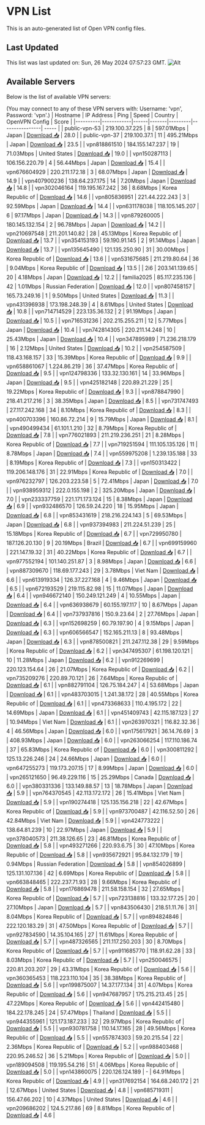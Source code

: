# VPN List

This is an auto-generated list of Open VPN config files.

## Last Updated

This list was last updated on: Sun, 26 May 2024 07:57:23 GMT.
![Alt](https://repobeats.axiom.co/api/embed/186b98318ef1479477931607c1ad7d823f12451f.svg "Repobeats analytics image")

## Available Servers

Below is the list of available VPN servers:

(You may connect to any of these VPN servers with: Username: 'vpn', Password: 'vpn'.)
| Hostname | IP Address | Ping | Speed | Country | OpenVPN Config | Score |
|----------|------------|------|-------|---------|----------------| ----- |
| public-vpn-53 | 219.100.37.225 | 8 | 597.01Mbps | Japan | [Download 📥](./configs/server_0_JP.ovpn) | 28.0 |
| public-vpn-37 | 219.100.37.1 | 11 | 495.21Mbps | Japan | [Download 📥](./configs/server_1_JP.ovpn) | 23.5 |
| vpn818861510 | 184.155.147.237 | 19 | 71.03Mbps | United States | [Download 📥](./configs/server_2_US.ovpn) | 19.0 |
| vpn150287113 | 106.156.220.79 | 4 | 56.44Mbps | Japan | [Download 📥](./configs/server_3_JP.ovpn) | 15.4 |
| vpn676604929 | 220.211.172.18 | 3 | 68.07Mbps | Japan | [Download 📥](./configs/server_4_JP.ovpn) | 14.9 |
| vpn407900236 | 138.64.237.175 | 14 | 7.20Mbps | Japan | [Download 📥](./configs/server_5_JP.ovpn) | 14.8 |
| vpn302046164 | 119.195.167.242 | 36 | 8.68Mbps | Korea Republic of | [Download 📥](./configs/server_6_KR.ovpn) | 14.6 |
| vpn805836951 | 221.44.222.243 | 3 | 92.59Mbps | Japan | [Download 📥](./configs/server_7_JP.ovpn) | 14.4 |
| vpn631178038 | 118.105.145.207 | 6 | 97.17Mbps | Japan | [Download 📥](./configs/server_8_JP.ovpn) | 14.3 |
| vpn879260005 | 180.145.132.154 | 2 | 96.78Mbps | Japan | [Download 📥](./configs/server_9_JP.ovpn) | 14.2 |
| vpn210697548 | 211.201.140.82 | 28 | 45.13Mbps | Korea Republic of | [Download 📥](./configs/server_10_KR.ovpn) | 13.7 |
| vpn354153193 | 59.190.91.145 | 2 | 91.14Mbps | Japan | [Download 📥](./configs/server_11_JP.ovpn) | 13.7 |
| vpn135645490 | 121.135.250.90 | 31 | 30.00Mbps | Korea Republic of | [Download 📥](./configs/server_12_KR.ovpn) | 13.6 |
| vpn531675685 | 211.219.80.64 | 36 | 9.04Mbps | Korea Republic of | [Download 📥](./configs/server_13_KR.ovpn) | 13.5 |
| 2i6 | 203.141.139.65 | 20 | 4.18Mbps | Japan | [Download 📥](./configs/server_14_JP.ovpn) | 12.2 |
| familia2025 | 85.117.235.136 | 42 | 1.01Mbps | Russian Federation | [Download 📥](./configs/server_15_RU.ovpn) | 12.0 |
| vpn807458157 | 165.73.249.16 | 1 | 9.50Mbps | United States | [Download 📥](./configs/server_16_US.ovpn) | 11.3 |
| vpn431396938 | 173.198.248.39 | 4 | 8.61Mbps | United States | [Download 📥](./configs/server_17_US.ovpn) | 10.8 |
| vpn714714529 | 223.135.36.132 | 2 | 91.19Mbps | Japan | [Download 📥](./configs/server_18_JP.ovpn) | 10.5 |
| vpn716531236 | 202.215.255.211 | 12 | 5.77Mbps | Japan | [Download 📥](./configs/server_19_JP.ovpn) | 10.4 |
| vpn742814305 | 220.211.14.248 | 10 | 25.43Mbps | Japan | [Download 📥](./configs/server_20_JP.ovpn) | 10.4 |
| vpn347895989 | 71.236.218.179 | 16 | 2.12Mbps | United States | [Download 📥](./configs/server_21_US.ovpn) | 10.2 |
| vpn254587509 | 118.43.168.157 | 33 | 15.39Mbps | Korea Republic of | [Download 📥](./configs/server_22_KR.ovpn) | 9.9 |
| vpn658861067 | 1.224.86.219 | 36 | 37.47Mbps | Korea Republic of | [Download 📥](./configs/server_23_KR.ovpn) | 9.5 |
| vpn124798336 | 133.32.130.161 | 14 | 33.96Mbps | Japan | [Download 📥](./configs/server_24_JP.ovpn) | 9.5 |
| vpn425182148 | 220.89.21.229 | 25 | 19.22Mbps | Korea Republic of | [Download 📥](./configs/server_25_KR.ovpn) | 9.3 |
| vpn878847990 | 218.41.217.216 | 3 | 38.35Mbps | Japan | [Download 📥](./configs/server_26_JP.ovpn) | 8.5 |
| vpn731747493 | 27.117.242.168 | 34 | 8.10Mbps | Korea Republic of | [Download 📥](./configs/server_27_KR.ovpn) | 8.3 |
| vpn400703396 | 160.86.72.214 | 9 | 15.79Mbps | Japan | [Download 📥](./configs/server_28_JP.ovpn) | 8.1 |
| vpn490499434 | 61.101.1.210 | 32 | 8.79Mbps | Korea Republic of | [Download 📥](./configs/server_29_KR.ovpn) | 7.8 |
| vpn776021893 | 211.219.236.251 | 21 | 8.28Mbps | Korea Republic of | [Download 📥](./configs/server_30_KR.ovpn) | 7.7 |
| vpn719251594 | 111.105.135.126 | 11 | 8.78Mbps | Japan | [Download 📥](./configs/server_31_JP.ovpn) | 7.4 |
| vpn559975208 | 1.239.135.188 | 33 | 8.19Mbps | Korea Republic of | [Download 📥](./configs/server_32_KR.ovpn) | 7.3 |
| vpn150313422 | 119.206.148.176 | 31 | 22.91Mbps | Korea Republic of | [Download 📥](./configs/server_33_KR.ovpn) | 7.0 |
| vpn976232797 | 126.203.223.58 | 5 | 72.41Mbps | Japan | [Download 📥](./configs/server_34_JP.ovpn) | 7.0 |
| vpn938959312 | 222.0.155.198 | 2 | 325.20Mbps | Japan | [Download 📥](./configs/server_35_JP.ovpn) | 7.0 |
| vpn233337759 | 221.171.173.124 | 15 | 8.38Mbps | Japan | [Download 📥](./configs/server_36_JP.ovpn) | 6.9 |
| vpn932486570 | 126.59.24.220 | 18 | 15.95Mbps | Japan | [Download 📥](./configs/server_37_JP.ovpn) | 6.8 |
| vpn853431619 | 218.216.224.143 | 5 | 69.53Mbps | Japan | [Download 📥](./configs/server_38_JP.ovpn) | 6.8 |
| vpn937394983 | 211.224.51.239 | 25 | 15.18Mbps | Korea Republic of | [Download 📥](./configs/server_39_KR.ovpn) | 6.7 |
| vpn729950780 | 187.126.20.130 | 9 | 20.19Mbps | Brazil | [Download 📥](./configs/server_40_BR.ovpn) | 6.7 |
| vpn699159960 | 221.147.19.32 | 31 | 40.22Mbps | Korea Republic of | [Download 📥](./configs/server_41_KR.ovpn) | 6.7 |
| vpn977552194 | 101.140.251.87 | 3 | 8.98Mbps | Japan | [Download 📥](./configs/server_42_JP.ovpn) | 6.6 |
| vpn887309670 | 118.69.177.243 | 29 | 3.78Mbps | Viet Nam | [Download 📥](./configs/server_43_VN.ovpn) | 6.6 |
| vpn613919334 | 126.37.227.168 | 4 | 9.46Mbps | Japan | [Download 📥](./configs/server_44_JP.ovpn) | 6.5 |
| vpn672193529 | 219.115.82.98 | 15 | 11.07Mbps | Japan | [Download 📥](./configs/server_45_JP.ovpn) | 6.4 |
| vpn946672140 | 150.249.121.249 | 4 | 10.55Mbps | Japan | [Download 📥](./configs/server_46_JP.ovpn) | 6.4 |
| vpn636938679 | 60.155.197.117 | 10 | 8.67Mbps | Japan | [Download 📥](./configs/server_47_JP.ovpn) | 6.4 |
| vpn737937816 | 150.9.23.64 | 2 | 27.76Mbps | Japan | [Download 📥](./configs/server_48_JP.ovpn) | 6.3 |
| vpn152698259 | 60.79.197.90 | 4 | 9.15Mbps | Japan | [Download 📥](./configs/server_49_JP.ovpn) | 6.3 |
| vpn606566547 | 152.165.211.13 | 8 | 93.48Mbps | Japan | [Download 📥](./configs/server_50_JP.ovpn) | 6.3 |
| vpn878500821 | 211.247.112.38 | 29 | 9.59Mbps | Korea Republic of | [Download 📥](./configs/server_51_KR.ovpn) | 6.2 |
| vpn347495307 | 61.198.120.121 | 10 | 11.28Mbps | Japan | [Download 📥](./configs/server_52_JP.ovpn) | 6.2 |
| vpn912269699 | 220.123.154.64 | 26 | 21.07Mbps | Korea Republic of | [Download 📥](./configs/server_53_KR.ovpn) | 6.2 |
| vpn735209276 | 220.89.70.121 | 26 | 7.64Mbps | Korea Republic of | [Download 📥](./configs/server_54_KR.ovpn) | 6.1 |
| vpn882791104 | 126.75.184.247 | 4 | 53.68Mbps | Japan | [Download 📥](./configs/server_55_JP.ovpn) | 6.1 |
| vpn483703015 | 1.241.38.172 | 28 | 40.55Mbps | Korea Republic of | [Download 📥](./configs/server_56_KR.ovpn) | 6.1 |
| vpn473368633 | 110.4.195.172 | 22 | 14.69Mbps | Japan | [Download 📥](./configs/server_57_JP.ovpn) | 6.1 |
| vpn451409743 | 42.115.187.123 | 27 | 10.94Mbps | Viet Nam | [Download 📥](./configs/server_58_VN.ovpn) | 6.1 |
| vpn263970321 | 116.82.32.36 | 4 | 46.56Mbps | Japan | [Download 📥](./configs/server_59_JP.ovpn) | 6.0 |
| vpn175617921 | 36.14.76.69 | 3 | 408.93Mbps | Japan | [Download 📥](./configs/server_60_JP.ovpn) | 6.0 |
| vpn263066254 | 117.110.186.74 | 37 | 65.83Mbps | Korea Republic of | [Download 📥](./configs/server_61_KR.ovpn) | 6.0 |
| vpn300811292 | 125.13.226.246 | 24 | 24.66Mbps | Japan | [Download 📥](./configs/server_62_JP.ovpn) | 6.0 |
| vpn647255273 | 119.173.207.15 | 17 | 8.99Mbps | Japan | [Download 📥](./configs/server_63_JP.ovpn) | 6.0 |
| vpn265121650 | 96.49.229.116 | 15 | 25.29Mbps | Canada | [Download 📥](./configs/server_64_CA.ovpn) | 6.0 |
| vpn380331336 | 133.149.88.57 | 13 | 18.78Mbps | Japan | [Download 📥](./configs/server_65_JP.ovpn) | 5.9 |
| vpn764370545 | 42.113.172.172 | 26 | 15.41Mbps | Viet Nam | [Download 📥](./configs/server_66_VN.ovpn) | 5.9 |
| vpn190274418 | 125.135.156.218 | 22 | 42.67Mbps | Korea Republic of | [Download 📥](./configs/server_67_KR.ovpn) | 5.9 |
| vpn973700487 | 42.116.52.50 | 26 | 42.84Mbps | Viet Nam | [Download 📥](./configs/server_68_VN.ovpn) | 5.9 |
| vpn424773222 | 138.64.81.239 | 10 | 22.97Mbps | Japan | [Download 📥](./configs/server_69_JP.ovpn) | 5.9 |
| vpn378040573 | 211.38.126.65 | 23 | 46.81Mbps | Korea Republic of | [Download 📥](./configs/server_70_KR.ovpn) | 5.8 |
| vpn493271266 | 220.93.6.75 | 30 | 47.10Mbps | Korea Republic of | [Download 📥](./configs/server_71_KR.ovpn) | 5.8 |
| vpn935672921 | 95.84.132.179 | 19 | 0.94Mbps | Russian Federation | [Download 📥](./configs/server_72_RU.ovpn) | 5.8 |
| vpn854026899 | 125.131.107.136 | 42 | 6.69Mbps | Korea Republic of | [Download 📥](./configs/server_73_KR.ovpn) | 5.8 |
| vpn663848465 | 222.237.71.93 | 28 | 9.66Mbps | Korea Republic of | [Download 📥](./configs/server_74_KR.ovpn) | 5.8 |
| vpn176869478 | 211.58.158.154 | 32 | 27.65Mbps | Korea Republic of | [Download 📥](./configs/server_75_KR.ovpn) | 5.7 |
| vpn723138816 | 133.32.177.25 | 20 | 27.10Mbps | Japan | [Download 📥](./configs/server_76_JP.ovpn) | 5.7 |
| vpn843506430 | 218.51.11.76 | 31 | 8.04Mbps | Korea Republic of | [Download 📥](./configs/server_77_KR.ovpn) | 5.7 |
| vpn894824846 | 222.120.183.29 | 31 | 47.50Mbps | Korea Republic of | [Download 📥](./configs/server_78_KR.ovpn) | 5.7 |
| vpn927834590 | 14.35.104.165 | 27 | 11.61Mbps | Korea Republic of | [Download 📥](./configs/server_79_KR.ovpn) | 5.7 |
| vpn487326565 | 211.117.250.203 | 30 | 8.70Mbps | Korea Republic of | [Download 📥](./configs/server_80_KR.ovpn) | 5.7 |
| vpn911685770 | 118.91.62.28 | 33 | 8.03Mbps | Korea Republic of | [Download 📥](./configs/server_81_KR.ovpn) | 5.7 |
| vpn250046575 | 220.81.203.207 | 29 | 43.31Mbps | Korea Republic of | [Download 📥](./configs/server_82_KR.ovpn) | 5.6 |
| vpn360365453 | 118.223.110.104 | 35 | 38.38Mbps | Korea Republic of | [Download 📥](./configs/server_83_KR.ovpn) | 5.6 |
| vpn199875007 | 14.37.177.134 | 31 | 4.07Mbps | Korea Republic of | [Download 📥](./configs/server_84_KR.ovpn) | 5.6 |
| vpn947687957 | 175.215.213.45 | 25 | 47.22Mbps | Korea Republic of | [Download 📥](./configs/server_85_KR.ovpn) | 5.6 |
| vpn442415480 | 184.22.178.245 | 24 | 57.47Mbps | Thailand | [Download 📥](./configs/server_86_TH.ovpn) | 5.5 |
| vpn944355961 | 121.173.187.233 | 32 | 29.97Mbps | Korea Republic of | [Download 📥](./configs/server_87_KR.ovpn) | 5.5 |
| vpn930781758 | 110.14.17.165 | 28 | 49.56Mbps | Korea Republic of | [Download 📥](./configs/server_88_KR.ovpn) | 5.5 |
| vpn557874303 | 59.20.215.54 | 22 | 2.36Mbps | Korea Republic of | [Download 📥](./configs/server_89_KR.ovpn) | 5.2 |
| vpn988403468 | 220.95.246.52 | 36 | 5.21Mbps | Korea Republic of | [Download 📥](./configs/server_90_KR.ovpn) | 5.0 |
| vpn189094508 | 119.195.54.216 | 51 | 4.06Mbps | Korea Republic of | [Download 📥](./configs/server_91_KR.ovpn) | 5.0 |
| vpn143860075 | 220.126.124.189 | - | 64.91Mbps | Korea Republic of | [Download 📥](./configs/server_92_KR.ovpn) | 4.9 |
| vpn317692154 | 164.68.240.172 | 21 | 12.67Mbps | United States | [Download 📥](./configs/server_93_US.ovpn) | 4.8 |
| vpn685719311 | 156.47.66.202 | 10 | 4.37Mbps | United States | [Download 📥](./configs/server_94_US.ovpn) | 4.6 |
| vpn209686202 | 124.5.217.86 | 69 | 8.81Mbps | Korea Republic of | [Download 📥](./configs/server_95_KR.ovpn) | 4.6 |
